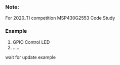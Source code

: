 ### Note:

For 2020_TI competition  MSP430G2553 Code Study



### Example

1. GPIO Control LED
2. .....

wait for update example